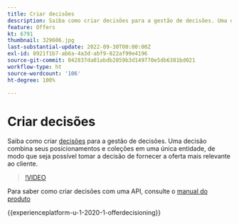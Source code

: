 ```yaml
---
title: Criar decisões
description: Saiba como criar decisões para a gestão de decisões. Uma decisão combina seus posicionamentos e coleções em uma única entidade, de modo que seja possível tomar a decisão de fornecer a oferta mais relevante ao cliente.
feature: Offers
kt: 6791
thumbnail: 329606.jpg
last-substantial-update: 2022-09-30T00:00:00Z
exl-id: 8921f1b7-ab6a-4a3d-abf9-822af99e4196
source-git-commit: 042837da01abdb2859b3d149770e5db6381bd021
workflow-type: ht
source-wordcount: '106'
ht-degree: 100%

---
```


# Criar decisões

Saiba como criar [decisões](https://experienceleague.adobe.com/docs/journey-optimizer/using/offer-decisioniong/create-manage-activities/create-offer-activities.html?lang=pt-BR) para a gestão de decisões. Uma decisão combina seus posicionamentos e coleções em uma única entidade, de modo que seja possível tomar a decisão de fornecer a oferta mais relevante ao cliente.

>[!VIDEO](https://video.tv.adobe.com/v/329606?quality=12&learn=on)

Para saber como criar decisões com uma API, consulte o [manual do produto](https://experienceleague.adobe.com/docs/journey-optimizer/using/offer-decisioniong/api-reference/activities-api/create.html?lang=pt-BR)

{{experienceplatform-u-1-2020-1-offerdecisioning}}
